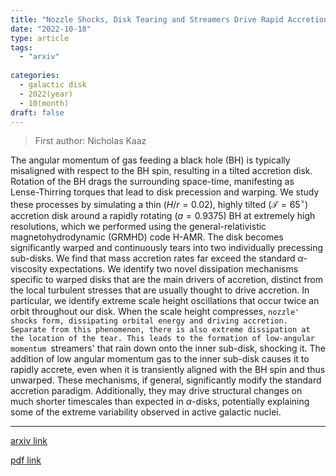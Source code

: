 ```yaml
---
title: "Nozzle Shocks, Disk Tearing and Streamers Drive Rapid Accretion in 3D GRMHD Simulations of Warped Thin Disks"
date: "2022-10-18"
type: article
tags:
  - "arxiv"
  
categories:
  - galactic disk
  - 2022(year)
  - 10(month)
draft: false
---
```

> First author: Nicholas Kaaz

 The angular momentum of gas feeding a black hole (BH) is typically misaligned
with respect to the BH spin, resulting in a tilted accretion disk. Rotation of
the BH drags the surrounding space-time, manifesting as Lense-Thirring torques
that lead to disk precession and warping. We study these processes by
simulating a thin ($H/r=0.02$), highly tilted ($\mathcal{T}=65^\circ$)
accretion disk around a rapidly rotating ($a=0.9375$) BH at extremely high
resolutions, which we performed using the general-relativistic
magnetohydrodynamic (GRMHD) code H-AMR. The disk becomes significantly warped
and continuously tears into two individually precessing sub-disks. We find that
mass accretion rates far exceed the standard $\alpha$-viscosity expectations.
We identify two novel dissipation mechanisms specific to warped disks that are
the main drivers of accretion, distinct from the local turbulent stresses that
are usually thought to drive accretion. In particular, we identify extreme
scale height oscillations that occur twice an orbit throughout our disk. When
the scale height compresses, `nozzle' shocks form, dissipating orbital energy
and driving accretion. Separate from this phenomenon, there is also extreme
dissipation at the location of the tear. This leads to the formation of
low-angular momentum `streamers' that rain down onto the inner sub-disk,
shocking it. The addition of low angular momentum gas to the inner sub-disk
causes it to rapidly accrete, even when it is transiently aligned with the BH
spin and thus unwarped. These mechanisms, if general, significantly modify the
standard accretion paradigm. Additionally, they may drive structural changes on
much shorter timescales than expected in $\alpha$-disks, potentially explaining
some of the extreme variability observed in active galactic nuclei.

---
[arxiv link](http://arxiv.org/abs/2210.10053v1)

[pdf link](http://arxiv.org/pdf/2210.10053v1)